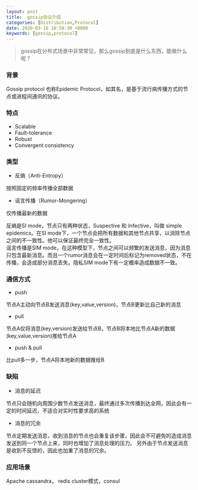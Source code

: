 ```yaml
---
layout: post
title:  gossip协议介绍
categories: [Distribution,Protocol]
date: 2020-03-16 10:58:30 +0800
keywords: [gossip,protocol]
---
```


>gossip在分布式场景中非常常见，那么gossip到底是什么东西，能做什么呢？


### 背景

Gossip protocol 也称Epidemic Protocol，如其名，是基于流行病传播方式的节点或进程间通讯的协议。

### 特点

* Scalable
* Fault-tolerance
* Robust
* Convergent consistency

### 类型

* 反熵（Anti-Entropy）  

按照固定的频率传播全部数据

* 谣言传播（Rumor-Mongering）  

仅传播最新的数据

反熵是SI mode，节点只有两种状态，Suspective 和 Infective，叫做 simple epidemics。在SI mode下，一个节点会把所有数据和其他节点共享，以消除节点之间的不一致性。他可以保证最终完全一致性。  
谣言传播是SIM mode，在这种模型下，节点之间可以频繁的发送消息，因为消息只包含最新消息。而且一个rumor消息会在一定时间后标记为removed状态，不在传播，会造成部分消息丢失。隐私SIM mode下有一定概率造成数据不一致。

### 通信方式

* push  

节点A主动向节点B发送消息(key,value,version)，节点B更新比自己新的消息

* pull  

节点A仅将消息(key,version)发送给节点B，节点B将本地比节点A新的数据(key,value,version)推给节点A

* push & pull  

比pull多一步，节点A将本地新的数据推给B

### 缺陷

* 消息的延迟 

节点只会随机向周围少数节点发送消息，最终通过多次传播到达全网，因此会有一定的时间延迟，不适合对实时性要求高的系统

* 消息的冗余

节点定期发送消息，收到消息的节点也会重复该步骤，因此会不可避免的造成消息发送到同一个节点上来，同时也增加了消息处理的压力。
另外由于节点发送消息是收到不反馈的，因此也加重了消息的冗余。

### 应用场景

Apache cassandra， redis cluster模式，consul
